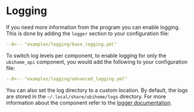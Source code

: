 # Logging

If you need more information from the program you can enable logging. 
This is done by adding the `logger` section to your configuration file:

```yaml
--8<-- "examples/logging/base_logging.yml"
```

To switch log levels per component, to enable logging for only the `ubihome_api` component, you would add the following to your configuration file:

```yaml
--8<-- "examples/logging/advanced_logging.yml"
```

You can also set the log directory to a custom location. By default, the logs are stored in the `~/.local/share/ubihome/logs` directory.
For more information about the component refer to the [logger documentation](../../features/utilities/logger.md).